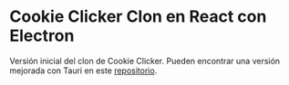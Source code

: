 # Cookie Clicker Clon en React con Electron
Versión inicial del clon de Cookie Clicker. Pueden encontrar una versión mejorada con Tauri en este [repositorio](https://github.com/maxwellnewage/tauri-clicker).
